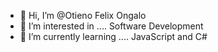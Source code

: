 - 👋 Hi, I’m @Otieno Felix Ongalo
- 👀 I’m interested in .... Software Development 
- 🌱 I’m currently learning .... JavaScript and C#
<!---
HireFelix/HireFelix is a ✨ special ✨ repository because its `README.md` (this file) appears on your GitHub profile.
You can click the Preview link to take a look at your changes.
--->
